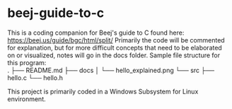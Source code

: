 # beej-guide-to-c
This is a coding companion for Beej's guide to C found here: https://beej.us/guide/bgc/html/split/
Primarily the code will be commented for explanation, but for more difficult concepts that need to be elaborated on or visualized, notes will go in the docs folder.
Sample file structure for this program:\
.
├── README.md
├── docs
│   └── hello_explained.png
└── src
    ├── hello.c
    └── hello.h

This project is primarily coded in a Windows Subsystem for Linux environment.